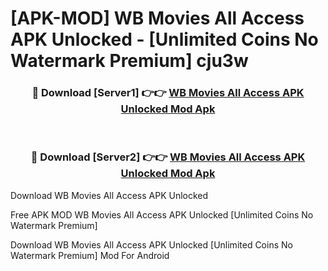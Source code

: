 # [APK-MOD] WB Movies All Access APK Unlocked - [Unlimited Coins No Watermark Premium] cju3w



<div align="center">
<h3>🔴 Download [Server1] 👉👉 <a href="https://momento.my/?title=WB_Movies_All_Access_APK_Unlocked">WB Movies All Access APK Unlocked Mod Apk</a></h3><br>

<h3>🔴 Download [Server2] 👉👉 <a href="https://momento.my/?title=WB_Movies_All_Access_APK_Unlocked">WB Movies All Access APK Unlocked Mod Apk</a></h3>
</div>



Download WB Movies All Access APK Unlocked 

Free APK MOD WB Movies All Access APK Unlocked [Unlimited Coins No Watermark Premium]

Download WB Movies All Access APK Unlocked [Unlimited Coins No Watermark Premium] Mod For Android
